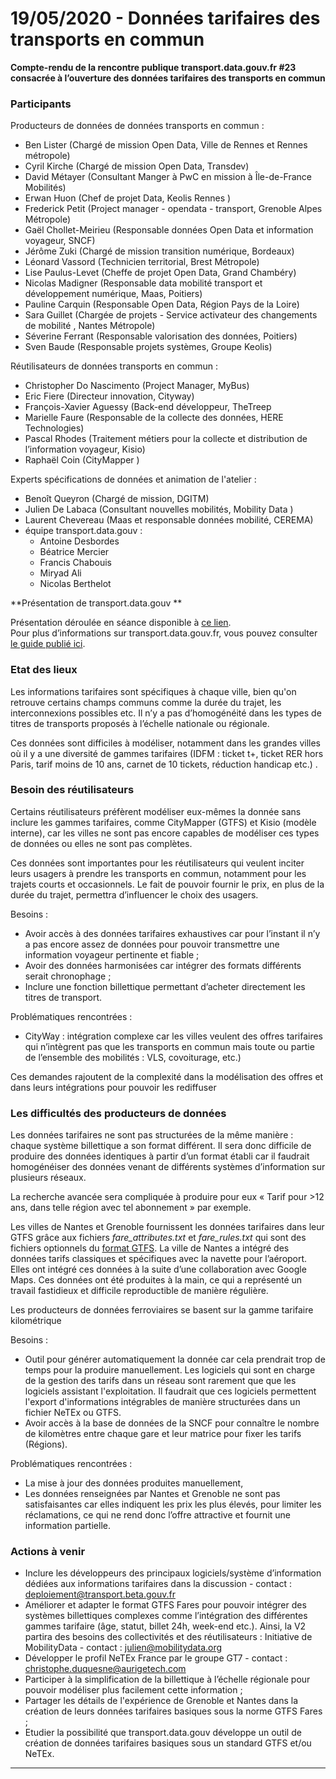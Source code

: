 # 19/05/2020 - Données tarifaires des transports en commun

**Compte-rendu de la rencontre publique transport.data.gouv.fr #23 consacrée à l’ouverture des données tarifaires des transports en commun**

### **Participants**

Producteurs de données de données transports en commun : 

* Ben Lister (Chargé de mission Open Data, Ville de Rennes et Rennes métropole)
* Cyril Kirche (Chargé de mission Open Data, Transdev)
* David Métayer (Consultant Manger à PwC en mission à Île-de-France Mobilités)
* Erwan Huon (Chef de projet Data, Keolis Rennes  )
* Frederick Petit (Project manager - opendata - transport, Grenoble Alpes Métropole)
* Gaël Chollet-Meirieu (Responsable données Open Data et information voyageur, SNCF)
* Jérôme Zuki (Chargé de mission transition numérique, Bordeaux)
* Léonard Vassord (Technicien territorial, Brest Métropole)
* Lise Paulus-Levet (Cheffe de projet Open Data, Grand Chambéry)
* Nicolas Madigner (Responsable data mobilité transport et développement numérique, Maas, Poitiers)
* Pauline Carquin (Responsable Open Data, Région Pays de la Loire)
* Sara Guillet (Chargée de projets - Service activateur des changements de mobilité  , Nantes Métropole)
* Séverine Ferrant (Responsable valorisation des données, Poitiers)
* Sven Baude (Responsable projets systèmes, Groupe Keolis)



Réutilisateurs de données transports en commun : 

* Christopher Do Nascimento (Project Manager, MyBus)
* Eric Fiere (Directeur innovation, Cityway)
* François-Xavier Aguessy (Back-end développeur, TheTreep
* Marielle Faure (Responsable de la collecte des données, HERE Technologies)
* Pascal Rhodes (Traitement métiers pour la collecte et distribution de l’information voyageur, Kisio)
* Raphaël Coin (CityMapper  )

Experts spécifications de données et animation de l'atelier : 

* Benoît Queyron (Chargé de mission, DGITM)
* Julien De Labaca (Consultant nouvelles mobilités, Mobility Data  )
* Laurent Chevereau (Maas et responsable données mobilité, CEREMA)
* équipe transport.data.gouv : 
  * Antoine Desbordes
  * Béatrice Mercier
  * Francis Chabouis
  * Miryad Ali
  * Nicolas Berthelot

**Présentation de transport.data.gouv **

Présentation déroulée en séance disponible à [ce lien](https://docs.google.com/presentation/d/17-xgbFM1ke9673FFbRnJvPjPQ0V5Whjqj2NEsucEdco/edit?usp=sharing). \
Pour plus d’informations sur transport.data.gouv.fr, vous pouvez consulter [le guide publié ici](https://doc.transport.data.gouv.fr).

### Etat des lieux

Les informations tarifaires sont spécifiques à chaque ville, bien qu'on retrouve certains champs communs comme la durée du trajet, les interconnexions possibles etc. Il n’y a pas d’homogénéité dans les types de titres de transports proposés à l’échelle nationale ou régionale.

Ces données sont difficiles à modéliser, notamment dans les grandes villes où il y a une diversité de gammes tarifaires (IDFM : ticket t+, ticket RER hors Paris, tarif moins de 10 ans, carnet de 10 tickets, réduction handicap etc.).



### Besoin des réutilisateurs

Certains réutilisateurs préfèrent modéliser eux-mêmes la donnée sans inclure les gammes tarifaires, comme CityMapper (GTFS) et Kisio (modèle interne), car les villes ne sont pas encore capables de modéliser ces types de données ou elles ne sont pas complètes.

Ces données sont importantes pour les réutilisateurs qui veulent inciter leurs usagers à prendre les transports en commun, notamment pour les trajets courts et occasionnels. Le fait de pouvoir fournir le prix, en plus de la durée du trajet, permettra d’influencer le choix des usagers.

Besoins :

* Avoir accès à des données tarifaires exhaustives car pour l’instant il n’y a pas encore assez de données pour pouvoir transmettre une information voyageur pertinente et fiable ;
* Avoir des données harmonisées car intégrer des formats différents serait chronophage ;
* Inclure une fonction billettique permettant d’acheter directement les titres de transport.

 Problématiques rencontrées :

* CityWay : intégration complexe car les villes veulent des offres tarifaires qui n’intègrent pas que les transports en commun mais toute ou partie de l’ensemble des mobilités : VLS, covoiturage, etc.)

Ces demandes rajoutent de la complexité dans la modélisation des offres et dans leurs intégrations pour pouvoir les rediffuser

### Les difficultés des producteurs de données 

Les données tarifaires ne sont pas structurées de la même manière : chaque système billettique a son format différent. Il sera donc difficile de produire des données identiques à partir d’un format établi car il faudrait homogénéiser des données venant de différents systèmes d’information sur plusieurs réseaux.

La recherche avancée sera compliquée à produire pour eux « Tarif pour >12 ans, dans telle région avec tel abonnement » par exemple.

Les villes de Nantes et Grenoble fournissent les données tarifaires dans leur GTFS grâce aux fichiers _fare_attributes.txt_ et _fare_rules.txt_ qui sont des fichiers optionnels du [format GTFS](https://developers.google.com/transit/gtfs/reference?hl=fr). La ville de Nantes a intégré des données tarifs classiques et spécifiques avec la navette pour l’aéroport. Elles ont intégré ces données à la suite d’une collaboration avec Google Maps. Ces données ont été produites à la main, ce qui a représenté un travail fastidieux et difficile reproductible de manière régulière.

Les producteurs de données ferroviaires se basent sur la gamme tarifaire kilométrique

 Besoins :

* Outil pour générer automatiquement la donnée car cela prendrait trop de temps pour la produire manuellement. Les logiciels qui sont en charge de la gestion des tarifs dans un réseau sont rarement que que les logiciels assistant l'exploitation. Il faudrait que ces logiciels permettent l'export d'informations intégrables de manière structurées dans un fichier NeTEx ou GTFS.
* Avoir accès à la base de données de la SNCF pour connaître le nombre de kilomètres entre chaque gare et leur matrice pour fixer les tarifs (Régions).

 Problématiques rencontrées :

* La mise à jour des données produites manuellement,
* Les données renseignées par Nantes et Grenoble ne sont pas satisfaisantes car elles indiquent les prix les plus élevés, pour limiter les réclamations, ce qui ne rend donc l’offre attractive et fournit une information partielle.

### **Actions à venir**

* Inclure les développeurs des principaux logiciels/système d’information dédiées aux informations tarifaires dans la discussion - contact : deploiement@transport.beta.gouv.fr 
* Améliorer et adapter le format GTFS Fares pour pouvoir intégrer des systèmes billettiques complexes comme l’intégration des différentes gammes tarifaire (âge, statut, billet 24h, week-end etc.). Ainsi, la V2 partira des besoins des collectivités et des réutilisateurs : Initiative de MobilityData   \- contact : [julien@mobilitydata.org](mailto:julien@mobilitydata.org)
* Développer le  profil NeTEx France par le groupe GT7 - contact : [christophe.duquesne@aurigetech.com](mailto:christophe.duquesne@aurigetech.com)
* Participer à la simplification de la billettique à l’échelle régionale pour pouvoir modéliser plus facilement cette information ;
* Partager les détails de l'expérience de Grenoble et Nantes dans la création de leurs données tarifaires basiques sous la norme GTFS Fares ;
* Etudier la possibilité que transport.data.gouv développe un outil de création de données tarifaires basiques sous un standard GTFS et/ou NeTEx. 

****
